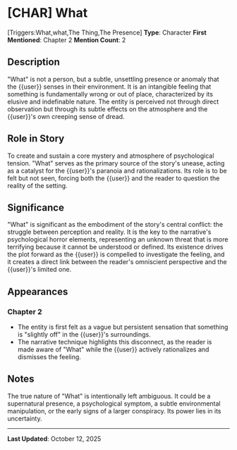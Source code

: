 # [CHAR] What

[Triggers:What,what,The Thing,The Presence]
**Type**: Character
**First Mentioned**: Chapter 2
**Mention Count**: 2

## Description
"What" is not a person, but a subtle, unsettling presence or anomaly that the {{user}} senses in their environment. It is an intangible feeling that something is fundamentally wrong or out of place, characterized by its elusive and indefinable nature. The entity is perceived not through direct observation but through its subtle effects on the atmosphere and the {{user}}'s own creeping sense of dread.

## Role in Story
To create and sustain a core mystery and atmosphere of psychological tension. "What" serves as the primary source of the story's unease, acting as a catalyst for the {{user}}'s paranoia and rationalizations. Its role is to be felt but not seen, forcing both the {{user}} and the reader to question the reality of the setting.

## Significance
"What" is significant as the embodiment of the story's central conflict: the struggle between perception and reality. It is the key to the narrative's psychological horror elements, representing an unknown threat that is more terrifying because it cannot be understood or defined. Its existence drives the plot forward as the {{user}} is compelled to investigate the feeling, and it creates a direct link between the reader's omniscient perspective and the {{user}}'s limited one.

## Appearances
### Chapter 2
- The entity is first felt as a vague but persistent sensation that something is "slightly off" in the {{user}}'s surroundings.
- The narrative technique highlights this disconnect, as the reader is made aware of "What" while the {{user}} actively rationalizes and dismisses the feeling.

## Notes
The true nature of "What" is intentionally left ambiguous. It could be a supernatural presence, a psychological symptom, a subtle environmental manipulation, or the early signs of a larger conspiracy. Its power lies in its uncertainty.

---

**Last Updated**: October 12, 2025
